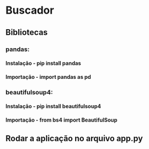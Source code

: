 # Buscador

## Bibliotecas

### pandas: 
#### Instalação - pip install pandas
#### Importação - import pandas as pd

### beautifulsoup4: 
#### Instalação - pip install beautifulsoup4
#### Importação - from bs4 import BeautifulSoup

## Rodar a aplicação no arquivo app.py
